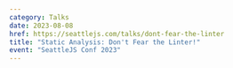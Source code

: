 ```yaml
---
category: Talks
date: 2023-08-08
href: https://seattlejs.com/talks/dont-fear-the-linter
title: "Static Analysis: Don't Fear the Linter!"
event: "SeattleJS Conf 2023"
---
```

